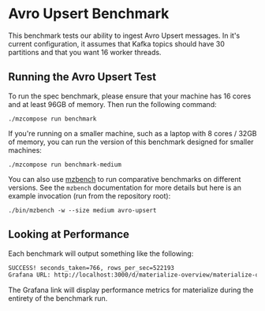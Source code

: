 # Avro Upsert Benchmark

This benchmark tests our ability to ingest Avro Upsert messages. In it's current configuration, it
assumes that Kafka topics should have 30 partitions and that you want 16 worker threads.

## Running the Avro Upsert Test

To run the spec benchmark, please ensure that your machine has 16 cores and at least 96GB of
memory. Then run the following command:

    ./mzcompose run benchmark

If you're running on a smaller machine, such as a laptop with 8 cores / 32GB of memory, you can
run the version of this benchmark designed for smaller machines:

    ./mzcompose run benchmark-medium

You can also use [mzbench](../../../doc/developer/mzbench.md) to run comparative benchmarks on
different versions. See the `mzbench` documentation for more details but here is an example
invocation (run from the repository root):

    ./bin/mzbench -w --size medium avro-upsert

## Looking at Performance

Each benchmark will output something like the following:

```sh
SUCCESS! seconds_taken=766, rows_per_sec=522193
Grafana URL: http://localhost:3000/d/materialize-overview/materialize-overview?from=1612572459000&to=1612573285000&tz=UTC
```

The Grafana link will display performance metrics for materialize during the entirety of the
benchmark run.
